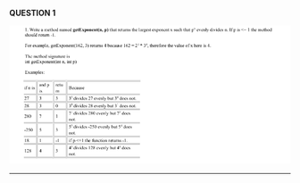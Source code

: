 <b>QUESTION 1</b> <br>

![Question 1](images/getExponent.png)

----------------------------------------------------------------------------------------------
